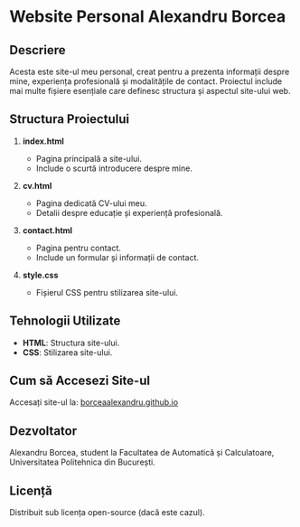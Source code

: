 # Website Personal Alexandru Borcea

## Descriere
Acesta este site-ul meu personal, creat pentru a prezenta informații despre mine, experiența profesională și modalitățile de contact. Proiectul include mai multe fișiere esențiale care definesc structura și aspectul site-ului web.

## Structura Proiectului

1. **index.html**
   - Pagina principală a site-ului.
   - Include o scurtă introducere despre mine.

2. **cv.html**
   - Pagina dedicată CV-ului meu.
   - Detalii despre educație și experiență profesională.

3. **contact.html**
   - Pagina pentru contact.
   - Include un formular și informații de contact.

4. **style.css**
   - Fișierul CSS pentru stilizarea site-ului.

## Tehnologii Utilizate
- **HTML**: Structura site-ului.
- **CSS**: Stilizarea site-ului.

## Cum să Accesezi Site-ul
Accesați site-ul la: [borceaalexandru.github.io](https://borceaalexandru.github.io/index.html)

## Dezvoltator
Alexandru Borcea, student la Facultatea de Automatică și Calculatoare, Universitatea Politehnica din București.

## Licență
Distribuit sub licența open-source (dacă este cazul).
